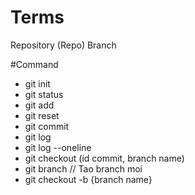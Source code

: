 # Terms

Repository (Repo)
Branch

#Command
- git init
- git status
- git add
- git reset
- git commit
- git log
- git log --oneline
- git checkout (id commit, branch name)
- git branch 
// Tao branch moi
- git checkout -b {branch name}

